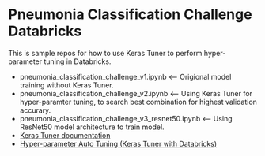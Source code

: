 # Pneumonia Classification Challenge Databricks
This is sample repos for how to use Keras Tuner to perform hyper-parameter tuning in Databricks.

* pneumonia_classification_challenge_v1.ipynb <-- Origional model training without Keras Tuner.
* pneumonia_classification_challenge_v2.ipynb <-- Using Keras Tuner for hyper-paramter tuning, to search best combination for highest validation accurary.
* pneumonia_classification_challenge_v3_resnet50.ipynb <-- Using ResNet50 model architecture to train model.
* [Keras Tuner documentation](https://keras-team.github.io/keras-tuner/)
* [Hyper-parameter Auto Tuning (Keras Tuner with Databricks)](https://easonlai888.medium.com/hyper-parameter-auto-tuning-keras-tuner-with-databricks-2a1c12af6aca)
